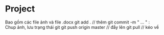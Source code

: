 # Project
Bao gồm các file ảnh và file .docx
git add . // thêm
git commit -m " ... " : Chup ảnh, lưu trạng thái git
git push origin master // đẩy lên
git pull // kéo về

